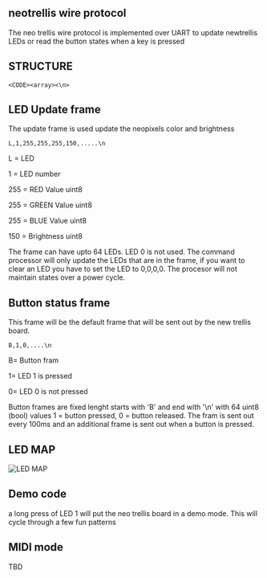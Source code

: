 ## neotrellis wire protocol
The neo trellis wire protocol is implemented over UART to update newtrellis LEDs or read the button states when a key is pressed


## STRUCTURE
```<CODE><array><\n>```

## LED Update frame
The update frame is used update the neopixels color and brightness

```L,1,255,255,255,150,.....\n```

L = LED

1 = LED number

255 = RED Value uint8

255 = GREEN Value uint8

255 = BLUE Value uint8

150 = Brightness uint8

The frame can have upto 64 LEDs. LED 0 is not used. The command processor will only update the LEDs that are in the frame, if you want to clear an LED you have to set the LED to 0,0,0,0. The procesor will not maintain states over a power cycle.

## Button status frame
This frame will be the default frame that will be sent out by the new trellis board.

```B,1,0,....\n```

B= Button fram

1= LED 1 is pressed

0= LED 0 is not pressed

Button frames are fixed lenght starts with 'B' and end with '\n' with 64 uint8 (bool) values 1 = button pressed, 0 = button released. The fram is sent out every 100ms and an additional frame is sent out when a button is pressed.

## LED MAP
![LED MAP](led_map.jpg?raw=true "LED MAP")

## Demo code
a long press of LED 1 will put the neo trellis board in a demo mode. This will cycle through a few fun patterns

## MIDI mode
TBD
